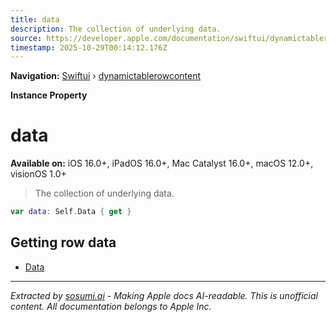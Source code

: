 ```yaml
---
title: data
description: The collection of underlying data.
source: https://developer.apple.com/documentation/swiftui/dynamictablerowcontent/data-swift.property
timestamp: 2025-10-29T00:14:12.176Z
---
```


**Navigation:** [Swiftui](/documentation/swiftui) › [dynamictablerowcontent](/documentation/swiftui/dynamictablerowcontent)

**Instance Property**

# data

**Available on:** iOS 16.0+, iPadOS 16.0+, Mac Catalyst 16.0+, macOS 12.0+, visionOS 1.0+

> The collection of underlying data.

```swift
var data: Self.Data { get }
```

## Getting row data

- [Data](/documentation/swiftui/dynamictablerowcontent/data-swift.associatedtype)

---

*Extracted by [sosumi.ai](https://sosumi.ai) - Making Apple docs AI-readable.*
*This is unofficial content. All documentation belongs to Apple Inc.*
